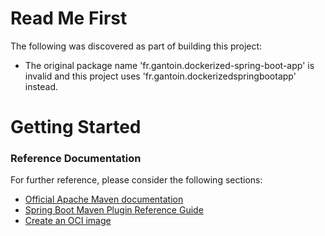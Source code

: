 # Read Me First
The following was discovered as part of building this project:

* The original package name 'fr.gantoin.dockerized-spring-boot-app' is invalid and this project uses 'fr.gantoin.dockerizedspringbootapp' instead.

# Getting Started

### Reference Documentation
For further reference, please consider the following sections:

* [Official Apache Maven documentation](https://maven.apache.org/guides/index.html)
* [Spring Boot Maven Plugin Reference Guide](https://docs.spring.io/spring-boot/docs/2.4.4/maven-plugin/reference/html/)
* [Create an OCI image](https://docs.spring.io/spring-boot/docs/2.4.4/maven-plugin/reference/html/#build-image)

